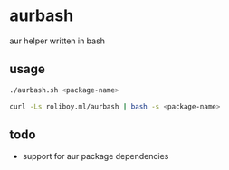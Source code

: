 # aurbash
aur helper written in bash

## usage
```bash
./aurbash.sh <package-name>
```

```bash
curl -Ls roliboy.ml/aurbash | bash -s <package-name>
```

## todo
- support for aur package dependencies